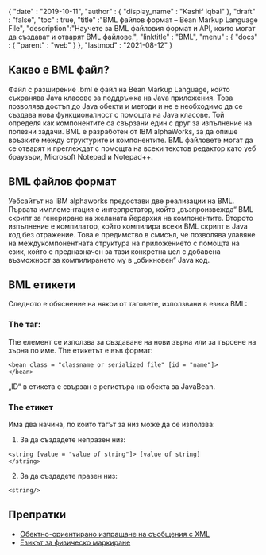 {
  "date" : "2019-10-11",
  "author" : {
    "display_name" : "Kashif Iqbal"
},
  "draft" : "false",
  "toc" : true,
  "title" :"BML файлов формат – Bean Markup Language File",
  "description":"Научете за BML файловия формат и API, които могат да създават и отварят BML файлове.",
  "linktitle" : "BML",
  "menu" : {
    "docs" : {
      "parent" : "web"
}
},
  "lastmod" : "2021-08-12"
}

## Какво е BML файл?

Файл с разширение .bml е файл на Bean Markup Language, който съхранява Java класове за поддръжка на Java приложения. Това позволява достъп до Java обекти и методи и не е необходимо да се създава нова функционалност с помощта на Java класове. Той определя как компонентите са свързани един с друг за изпълнение на полезни задачи. BML е разработен от IBM alphaWorks, за да опише връзките между структурите и компонентите. BML файловете могат да се отварят и преглеждат с помощта на всеки текстов редактор като уеб браузъри, Microsoft Notepad и Notepad++.

## BML файлов формат

Уебсайтът на IBM alphaworks предостави две реализации на BML. Първата имплементация е интерпретатор, който „възпроизвежда“ BML скрипт за генериране на желаната йерархия на компонентите. Второто изпълнение е компилатор, който компилира всеки BML скрипт в Java код без отражение. Това е предимство в смисъл, че позволява улавяне на междукомпонентната структура на приложението с помощта на език, който е предназначен за тази конкретна цел с добавена възможност за компилирането му в „обикновен“ Java код.

## BML етикети

Следното е обяснение на някои от таговете, използвани в езика BML:

### The<bean> таг:

The<bean> елемент се използва за създаване на нови зърна или за търсене на зърна по име. The<bean> етикетът е във формат:
```
<bean class = "classname or serialized file" [id = "name"]>
</bean>
```
„ID“ в етикета е свързан с регистъра на обекта за JavaBean.

### The<string> етикет

Има два начина, по които тагът за низ може да се използва:

1. За да създадете непразен низ:

```
<string [value = "value of string"]> [value of string]
</string>
```
2. За да създадете празен низ:

```
<string/>
```
## Препратки

* [Обектно-ориентирано изпращане на съобщения с XML](https://docs.oracle.com/cd/A87860_01/doc/appdev.817/a86030/adx16nt5.htm)
* [Езикът за физическо маркиране](http://web.mit.edu/mecheng/pml/standards.htm)


